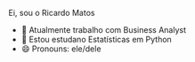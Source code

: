 Ei, sou o Ricardo Matos

- 🔭 Atualmente trabalho com Business Analyst 
- 🌱 Estou estudano Estatísticas em Python
- 😄 Pronouns: ele/dele
